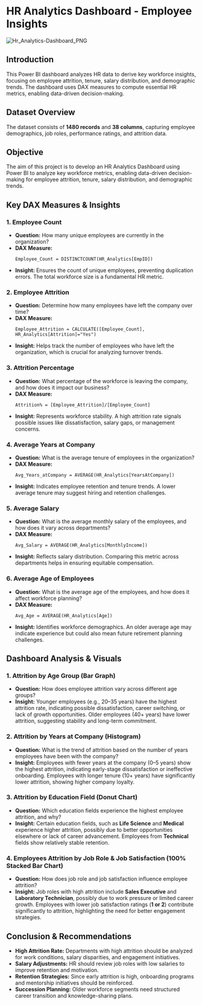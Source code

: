 # HR Analytics Dashboard - Employee Insights
![Hr_Analytics-Dashboard_PNG](https://github.com/user-attachments/assets/60b589f0-e160-49c2-bc0a-21d8b8d43d3c)


## Introduction

This Power BI dashboard analyzes HR data to derive key workforce insights, focusing on employee attrition, tenure, salary distribution, and demographic trends. The dashboard uses DAX measures to compute essential HR metrics, enabling data-driven decision-making.

## Dataset Overview

The dataset consists of **1480 records** and **38 columns**, capturing employee demographics, job roles, performance ratings, and attrition data.

## Objective

The aim of this project is to develop an HR Analytics Dashboard using Power BI to analyze key workforce metrics, enabling data-driven decision-making for employee attrition, tenure, salary distribution, and demographic trends.

## Key DAX Measures & Insights

### 1. Employee Count

- **Question:** How many unique employees are currently in the organization?
- **DAX Measure:**
  ```DAX
  Employee_Count = DISTINCTCOUNT(HR_Analytics[EmpID])
  ```
- **Insight:** Ensures the count of unique employees, preventing duplication errors. The total workforce size is a fundamental HR metric.

### 2. Employee Attrition

- **Question:** Determine how many employees have left the company over time?
- **DAX Measure:**
  ```DAX
  Employee_Attrition = CALCULATE([Employee_Count], HR_Analytics[Attrition]="Yes")
  ```
- **Insight:** Helps track the number of employees who have left the organization, which is crucial for analyzing turnover trends.

### 3. Attrition Percentage

- **Question:** What percentage of the workforce is leaving the company, and how does it impact our business?
- **DAX Measure:**
  ```DAX
  Attrition% = [Employee_Attrition]/[Employee_Count]
  ```
- **Insight:** Represents workforce stability. A high attrition rate signals possible issues like dissatisfaction, salary gaps, or management concerns.

### 4. Average Years at Company

- **Question:** What is the average tenure of employees in the organization?
- **DAX Measure:**
  ```DAX
  Avg_Years_atCompany = AVERAGE(HR_Analytics[YearsAtCompany])
  ```
- **Insight:** Indicates employee retention and tenure trends. A lower average tenure may suggest hiring and retention challenges.

### 5. Average Salary

- **Question:** What is the average monthly salary of the employees, and how does it vary across departments?
- **DAX Measure:**
  ```DAX
  Avg_Salary = AVERAGE(HR_Analytics[MonthlyIncome])
  ```
- **Insight:** Reflects salary distribution. Comparing this metric across departments helps in ensuring equitable compensation.

### 6. Average Age of Employees

- **Question:** What is the average age of the employees, and how does it affect workforce planning?
- **DAX Measure:**
  ```DAX
  Avg_Age = AVERAGE(HR_Analytics[Age])
  ```
- **Insight:** Identifies workforce demographics. An older average age may indicate experience but could also mean future retirement planning challenges.

## Dashboard Analysis & Visuals

### 1. Attrition by Age Group (Bar Graph)

- **Question:** How does employee attrition vary across different age groups?
- **Insight:** Younger employees (e.g., 20–35 years) have the highest attrition rate, indicating possible dissatisfaction, career switching, or lack of growth opportunities. Older employees (40+ years) have lower attrition, suggesting stability and long-term commitment.

### 2. Attrition by Years at Company (Histogram)

- **Question:** What is the trend of attrition based on the number of years employees have been with the company?
- **Insight:** Employees with fewer years at the company (0–5 years) show the highest attrition, indicating early-stage dissatisfaction or ineffective onboarding. Employees with longer tenure (10+ years) have significantly lower attrition, showing higher company loyalty.

### 3. Attrition by Education Field (Donut Chart)

- **Question:** Which education fields experience the highest employee attrition, and why?
- **Insight:** Certain education fields, such as **Life Science** and **Medical** experience higher attrition, possibly due to better opportunities elsewhere or lack of career advancement. Employees from **Technical** fields show relatively stable retention.

### 4. Employees Attrition by Job Role & Job Satisfaction (100% Stacked Bar Chart)

- **Question:** How does job role and job satisfaction influence employee attrition?
- **Insight:** Job roles with high attrition include **Sales Executive** and **Laboratory Technician**, possibly due to work pressure or limited career growth. Employees with lower job satisfaction ratings (**1 or 2**) contribute significantly to attrition, highlighting the need for better engagement strategies.

## Conclusion & Recommendations

- **High Attrition Rate:** Departments with high attrition should be analyzed for work conditions, salary disparities, and engagement initiatives.
- **Salary Adjustments:** HR should review job roles with low salaries to improve retention and motivation.
- **Retention Strategies:** Since early attrition is high, onboarding programs and mentorship initiatives should be reinforced.
- **Succession Planning:** Older workforce segments need structured career transition and knowledge-sharing plans.
